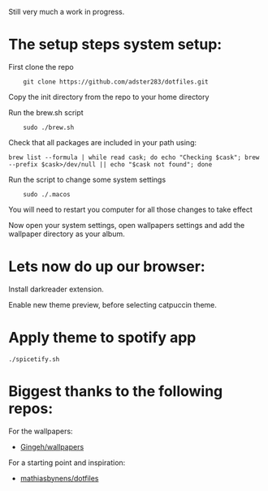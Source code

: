 Still very much a work in progress.

# The setup steps system setup:

First clone the repo
```
    git clone https://github.com/adster283/dotfiles.git
```

Copy the init directory from the repo to your home directory

Run the brew.sh script
```
    sudo ./brew.sh
```
Check that all packages are included in your path using:
```
brew list --formula | while read cask; do echo "Checking $cask"; brew --prefix $cask>/dev/null || echo "$cask not found"; done
```

Run the script to change some system settings
```
    sudo ./.macos
```

You will need to restart you computer for all those changes to take effect

Now open your system settings, open wallpapers settings and add the wallpaper directory as your album.

# Lets now do up our browser:

Install darkreader extension.

Enable new theme preview, before selecting catpuccin theme.

# Apply theme to spotify app

```
./spicetify.sh
```

# Biggest thanks to the following repos:

For the wallpapers:
- [Gingeh/wallpapers](https://github.com/Gingeh/wallpapers)

For a starting point and inspiration:
- [mathiasbynens/dotfiles](https://github.com/mathiasbynens/dotfiles)
